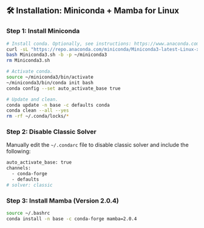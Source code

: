 ## 🛠️ Installation: Miniconda + Mamba for Linux

### Step 1: Install Miniconda
```bash
# Install conda. Optionally, see instructions: https://www.anaconda.com/docs/getting-started/miniconda/install
curl -sL "https://repo.anaconda.com/miniconda/Miniconda3-latest-Linux-x86_64.sh" > "Miniconda3.sh"
bash Miniconda3.sh -b -p ~/miniconda3
rm Miniconda3.sh

# Activate conda.
source ~/miniconda3/bin/activate
~/miniconda3/bin/conda init bash
conda config --set auto_activate_base true

# Update and clean.
conda update -n base -c defaults conda
conda clean --all --yes
rm -rf ~/.conda/locks/*
```

### Step 2: Disable Classic Solver
Manually edit the `~/.condarc` file to disable classic solver and include the following:
```bash
auto_activate_base: true
channels:
  - conda-forge
  - defaults
# solver: classic
```

### Step 3: Install Mamba (Version 2.0.4)
```bash
source ~/.bashrc
conda install -n base -c conda-forge mamba=2.0.4
```